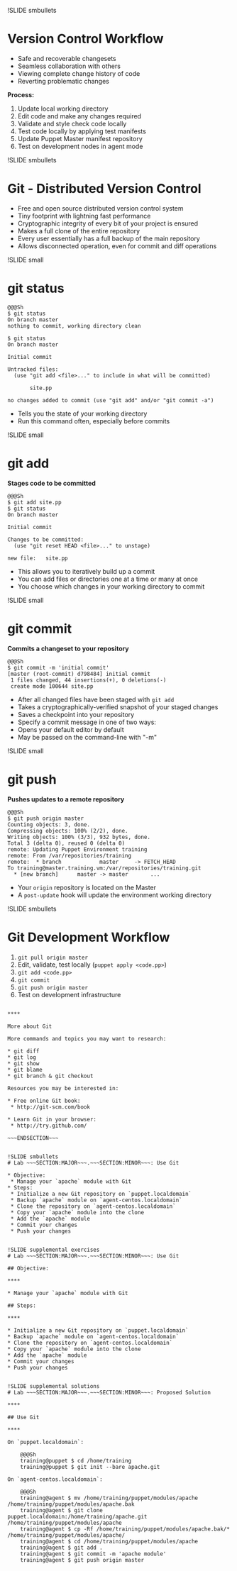 !SLIDE smbullets 
# Version Control Workflow

* Safe and recoverable changesets
* Seamless collaboration with others
* Viewing complete change history of code
* Reverting problematic changes

**Process:**

1. Update local working directory
2. Edit code and make any changes required
3. Validate and style check code locally
4. Test code locally by applying test manifests
5. Update Puppet Master manifest repository
6. Test on development nodes in agent mode


!SLIDE smbullets
# Git - Distributed Version Control

* Free and open source distributed version control system
* Tiny footprint with lightning fast performance
* Cryptographic integrity of every bit of your project is ensured
* Makes a full clone of the entire repository
* Every user essentially has a full backup of the main repository
* Allows disconnected operation, even for commit and diff operations


!SLIDE small
# git status

    @@@Sh
    $ git status
    On branch master
    nothing to commit, working directory clean

    $ git status
    On branch master
    
    Initial commit

    Untracked files:
      (use "git add <file>..." to include in what will be committed)

           site.pp

    no changes added to commit (use "git add" and/or "git commit -a")

* Tells you the state of your working directory
* Run this command often, especially before commits


!SLIDE small
# git add

**Stages code to be committed**

    @@@Sh
    $ git add site.pp
    $ git status
    On branch master

    Initial commit

    Changes to be committed:
      (use "git reset HEAD <file>..." to unstage)

	new file:   site.pp

* This allows you to iteratively build up a commit
* You can add files or directories one at a time or many at once
* You choose which changes in your working directory to commit


!SLIDE small
# git commit

**Commits a changeset to your repository**

    @@@Sh
    $ git commit -m 'initial commit'
    [master (root-commit) d798484] initial commit
     1 files changed, 44 insertions(+), 0 deletions(-)
     create mode 100644 site.pp

* After all changed files have been staged with `git add`
* Takes a cryptographically-verified snapshot of your staged changes
* Saves a checkpoint into your repository
* Specify a commit message in one of two ways:
 * Opens your default editor by default
 * May be passed on the command-line with "-m"


!SLIDE small
# git push

**Pushes updates to a remote repository**

    @@@Sh
    $ git push origin master
    Counting objects: 3, done.
    Compressing objects: 100% (2/2), done.
    Writing objects: 100% (3/3), 932 bytes, done.
    Total 3 (delta 0), reused 0 (delta 0)
    remote: Updating Puppet Environment training
    remote: From /var/repositories/training
    remote:  * branch            master     -> FETCH_HEAD
    To training@master.training.vm:/var/repositories/training.git
      * [new branch]      master -> master       ...

* Your `origin` repository is located on the Master
* A `post-update` hook will update the environment working directory


!SLIDE smbullets
# Git Development Workflow

1. `git pull origin master`
2. Edit, validate, test locally (`puppet apply <code.pp>`)
3. `git add <code.pp>`
4. `git commit`
5. `git push origin master`
6. Test on development infrastructure

~~~SECTION:handouts~~~

****

More about Git

More commands and topics you may want to research:

* git diff
* git log
* git show
* git blame
* git branch & git checkout

Resources you may be interested in:

* Free online Git book:
 * http://git-scm.com/book

* Learn Git in your browser:
 * http://try.github.com/

~~~ENDSECTION~~~


!SLIDE smbullets
# Lab ~~~SECTION:MAJOR~~~.~~~SECTION:MINOR~~~: Use Git

* Objective:
 * Manage your `apache` module with Git
* Steps:
 * Initialize a new Git repository on `puppet.localdomain`
 * Backup `apache` module on `agent-centos.localdomain`
 * Clone the repository on `agent-centos.localdomain`
 * Copy your `apache` module into the clone
 * Add the `apache` module
 * Commit your changes
 * Push your changes


!SLIDE supplemental exercises
# Lab ~~~SECTION:MAJOR~~~.~~~SECTION:MINOR~~~: Use Git

## Objective:

****

* Manage your `apache` module with Git

## Steps:

****

* Initialize a new Git repository on `puppet.localdomain`
* Backup `apache` module on `agent-centos.localdomain`
* Clone the repository on `agent-centos.localdomain`
* Copy your `apache` module into the clone
* Add the `apache` module
* Commit your changes
* Push your changes


!SLIDE supplemental solutions
# Lab ~~~SECTION:MAJOR~~~.~~~SECTION:MINOR~~~: Proposed Solution

****

## Use Git

****

On `puppet.localdomain`:

    @@@Sh
    training@puppet $ cd /home/training
    training@puppet $ git init --bare apache.git

On `agent-centos.localdomain`:

    @@@Sh
    training@agent $ mv /home/training/puppet/modules/apache /home/training/puppet/modules/apache.bak
    training@agent $ git clone puppet.localdomain:/home/training/apache.git /home/training/puppet/modules/apache
    training@agent $ cp -Rf /home/training/puppet/modules/apache.bak/* /home/training/puppet/modules/apache/
    training@agent $ cd /home/training/puppet/modules/apache
    training@agent $ git add .
    training@agent $ git commit -m 'apache module'
    training@agent $ git push origin master
